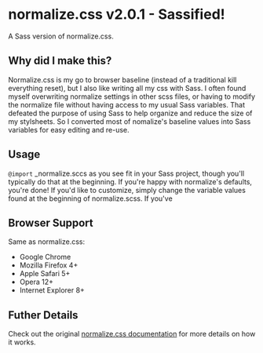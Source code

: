 # normalize.css v2.0.1 - Sassified!

A Sass version of normalize.css.

## Why did I make this?

Normalize.css is my go to browser baseline (instead of a traditional kill everything reset), but I also like writing all my css with Sass. I often found myself overwriting normalize settings in other scss files, or having to modify the normalize file without having access to my usual Sass variables. That defeated the purpose of using Sass to help organize and reduce the size of my stylsheets. So I converted most of nomalize's baseline values into Sass variables for easy editing and re-use.

## Usage

`@import` _normalize.sccs as you see fit in your Sass project, though you'll typically do that at the beginning. If you're happy with normalize's defaults, you're done! If you'd like to customize, simply change the variable values found at the beginning of normalize.scss. If you've

## Browser Support

Same as normalize.css:

* Google Chrome
* Mozilla Firefox 4+
* Apple Safari 5+
* Opera 12+
* Internet Explorer 8+

## Futher Details

Check out the original [normalize.css documentation](https://github.com/necolas/normalize.css/
) for more details on how it works.
